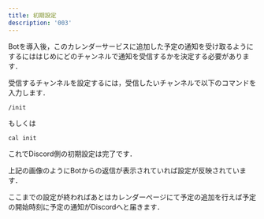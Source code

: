 ```yaml
---
title: 初期設定
description: '003'
---
```


Botを導入後，このカレンダーサービスに追加した予定の通知を受け取るようにするにははじめにどのチャンネルで通知を受信するかを決定する必要があります．

受信するチャンネルを設定するには，受信したいチャンネルで以下のコマンドを入力します．

```
/init
```

もしくは

```
cal init
```

<VImage src="/docs/init.png"></VImage>

これでDiscord側の初期設定は完了です．

上記の画像のようにBotからの返信が表示されていれば設定が反映されています．

ここまでの設定が終わればあとはカレンダーページにて予定の追加を行えば予定の開始時刻に予定の通知がDiscordへと届きます．
